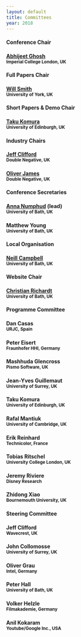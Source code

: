 ```yaml
---
layout: default
title: Committees
year: 2018
---
```


<div class="col-12 col-sm-12 col-lg-12">

<div class="col-4 col-sm-6 col-lg-4">
	<div class="panel panel-default">
		<div class="panel-heading">
			<h4 class="panel-title">Conference Chair</h4>
		</div>
		<div class="panel-body">
			<h4><a href="https://www.doc.ic.ac.uk/~ghosh/">Abhijeet Ghosh</a><br><small>Imperial College London, UK</small></h4>
		</div>
	</div>
</div>

<div class="col-8 col-sm-6 col-lg-4">
	<div class="panel panel-default">
		<div class="panel-heading">
			<h4 class="panel-title">Full Papers Chair</h4>
		</div>
		<div class="panel-body">
			<h4><a href="https://www-users.cs.york.ac.uk/wsmith/">Will Smith</a><br><small>University of York, UK</small></h4>
		</div>
	</div>
</div>

<div class="col-8 col-sm-6 col-lg-4">
	<div class="panel panel-default">
		<div class="panel-heading">
			<h4 class="panel-title">Short Papers &amp; Demo Chair</h4>
		</div>
		<div class="panel-body">
			<h4><a href="http://homepages.inf.ed.ac.uk/tkomura/">Taku Komura</a><br><small>University of Edinburgh, UK</small></h4>
		</div>
	</div>
</div>

<div class="col-8 col-sm-6 col-lg-4">
	<div class="panel panel-default">
		<div class="panel-heading">
			<h4 class="panel-title">Industry Chairs</h4>
		</div>
		<div class="panel-body">
			<h4><a href="https://www.imdb.com/name/nm1433573/">Jeff Clifford</a><br><small>Double Negative, UK</small></h4>
			<h4><a href="https://www.linkedin.com/in/oliver-james-b8a3031/">Oliver James</a><br><small>Double Negative, UK</small></h4>
		</div>
	</div>
</div>

<div class="col-8 col-sm-6 col-lg-4">
	<div class="panel panel-default">
		<div class="panel-heading">
			<h4 class="panel-title">Conference Secretaries</h4>
		</div>
		<div class="panel-body">
			<h4><a href="mailto:A.Numphud@bath.ac.uk">Anna Numphud</a> (lead)<br><small>University of Bath, UK</small></h4>
			<h4>Matthew Young<br><small>University of Bath, UK</small></h4>
		</div>
	</div>
</div>

<div class="col-8 col-sm-6 col-lg-4">
	<div class="panel panel-default">
		<div class="panel-heading">
			<h4 class="panel-title">Local Organisation</h4>
		</div>
		<div class="panel-body">
			<h4><a href="http://cs.bath.ac.uk/~nc537/">Neill Campbell</a><br><small>University of Bath, UK</small></h4>
		</div>
	</div>
</div>

<div class="col-8 col-sm-6 col-lg-4">
	<div class="panel panel-default">
		<div class="panel-heading">
			<h4 class="panel-title">Website Chair</h4>
		</div>
		<div class="panel-body">
			<h4><a href="https://richardt.name">Christian Richardt</a><br><small>University of Bath, UK</small></h4>
		</div>
	</div>
</div>

</div>

<!-- <h2>Programme Committee</h2> -->

<div class="col-12 col-sm-12 col-lg-12">
	<div class="panel panel-default">
		<div class="panel-heading">
			<h4 class="panel-title">Programme Committee</h4>
		</div>
		<div class="panel-body">
			<div class="col-4 col-sm-4 col-lg-4">
				<h4>Dan Casas<br><small>URJC, Spain</small></h4>
				<h4>Peter Eisert<br><small>Fraunhofer HHI, Germany</small></h4>
				<h4>Mashhuda Glencross<br><small>Pismo Software, UK</small></h4>
				<h4>Jean-Yves Guillemaut<br><small>University of Surrey, UK</small></h4>
			</div>
			<div class="col-4 col-sm-4 col-lg-4">
				<h4>Taku Komura<br><small>University of Edinburgh, UK</small></h4>
				<h4>Rafal Mantiuk<br><small>University of Cambridge, UK</small></h4>
				<h4>Erik Reinhard<br><small>Technicolor, France</small></h4>
			</div>
			<div class="col-4 col-sm-4 col-lg-4">
				<h4>Tobias Ritschel<br><small>University College London, UK</small></h4>
				<h4>Jeremy Riviere<br><small>Disney Research</small></h4>
				<h4>Zhidong Xiao<br><small>Bournemouth University, UK</small></h4>
			</div>
		</div>
	</div>
</div>

<div class="col-12 col-sm-12 col-lg-12">
	<div class="panel panel-default">
		<div class="panel-heading">
			<h4 class="panel-title">Steering Committee</h4>
		</div>
		<div class="panel-body">
			<div class="col-4 col-sm-4 col-lg-4">
				<h4>Jeff Clifford<br><small>Wavecrest, UK</small></h4>
				<h4>John Collomosse<br><small>University of Surrey, UK</small></h4>
			</div>
			<div class="col-4 col-sm-4 col-lg-4">
				<h4>Oliver Grau<br><small>Intel, Germany</small></h4>
				<h4>Peter Hall<br><small>University of Bath, UK</small></h4>
			</div>
			<div class="col-4 col-sm-4 col-lg-4">
				<h4>Volker Helzle<br><small>Filmakademie, Germany</small></h4>
				<h4>Anil Kokaram<br><small>Youtube/Google Inc., USA</small></h4>
			</div>
		</div>
	</div>
</div>
